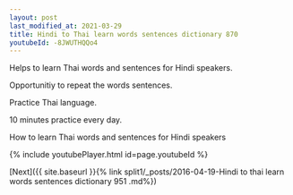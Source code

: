 ```yaml
---
layout: post
last_modified_at: 2021-03-29
title: Hindi to Thai learn words sentences dictionary 870 
youtubeId: -8JWUTHQQo4
---
```

 
 
Helps to learn Thai words and sentences for Hindi speakers.

Opportunitiy to repeat the words sentences. 

Practice Thai language. 
 
10 minutes practice every day. 
 
How to learn Thai words and sentences for Hindi speakers 
 
{% include youtubePlayer.html id=page.youtubeId %}
 
 
[Next]({{ site.baseurl }}{% link  split1/_posts/2016-04-19-Hindi to thai learn words sentences dictionary 951 .md%})
 
